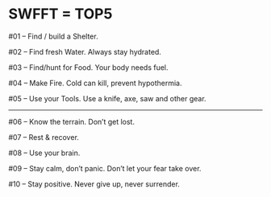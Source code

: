 # SWFFT = TOP5


#01 – Find / build a Shelter.

#02 – Find fresh Water. Always stay hydrated.

#03 – Find/hunt for Food. Your body needs fuel.

#04 – Make Fire. Cold can kill, prevent hypothermia.

#05 – Use your Tools. Use a knife, axe, saw and other gear.

_ _ _ _ _ _ _

#06 – Know the terrain. Don’t get lost.

#07 – Rest & recover.

#08 – Use your brain.

#09 – Stay calm, don’t panic. Don’t let your fear take over.

#10 – Stay positive. Never give up, never surrender.
